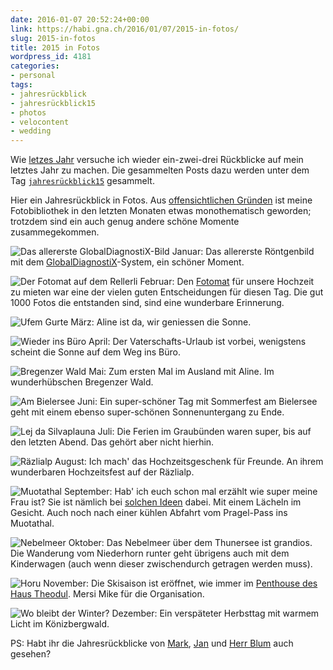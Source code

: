 ```yaml
---
date: 2016-01-07 20:52:24+00:00
link: https://habi.gna.ch/2016/01/07/2015-in-fotos/
slug: 2015-in-fotos
title: 2015 in Fotos
wordpress_id: 4181
categories:
- personal
tags:
- jahresrückblick
- jahresrückblick15
- photos
- velocontent
- wedding
---
```


Wie [letzes Jahr](https://habi.gna.ch/tag/jahresruckblick14) versuche ich wieder ein-zwei-drei Rückblicke auf mein letztes Jahr zu machen.  Die gesammelten Posts dazu werden unter dem Tag [`jahresrückblick15`](https://habi.gna.ch/tag/jahresruckblick15) gesammelt.

Hier ein Jahresrückblick in Fotos. Aus [offensichtlichen Gründen](https://habi.gna.ch/2015/05/16/aline/) ist meine Fotobibliothek in den letzten Monaten etwas monothematisch geworden; trotzdem sind ein auch genug andere schöne Momente zusammegekommen.

![Das allererste GlobalDiagnostiX-Bild](https://habi.gna.ch/wp-content/uploads/2016/01/01_IMG_3844.jpg)
Januar: Das allererste Röntgenbild mit dem [GlobalDiagnostiX](https://habi.gna.ch/2015/03/10/globaldiagnostix/)-System, ein schöner Moment.

![Der Fotomat auf dem Rellerli](https://habi.gna.ch/wp-content/uploads/2016/01/02_Fotomat_28188.jpg)
Februar: Den [Fotomat](http://zumirent.ch/d/produkte/vorfuehrung-und-events/fotomat/257) für unsere Hochzeit zu mieten war eine der vielen guten Entscheidungen für diesen Tag. Die gut 1000 Fotos die entstanden sind, sind eine wunderbare Erinnerung.

![Ufem Gurte](https://habi.gna.ch/wp-content/uploads/2016/01/03_IMG_4153.jpg)
März: Aline ist da, wir geniessen die Sonne.

![Wieder ins Büro](https://habi.gna.ch/wp-content/uploads/2016/01/04_IMG_4305.jpg)
April: Der Vaterschafts-Urlaub ist vorbei, wenigstens scheint die Sonne auf dem Weg ins Büro.

![Bregenzer Wald](https://habi.gna.ch/wp-content/uploads/2016/01/05_P1520963.jpg)
Mai: Zum ersten Mal im Ausland mit Aline. Im wunderhübschen Bregenzer Wald.

![Am Bielersee](https://habi.gna.ch/wp-content/uploads/2016/01/06_DSC_4477%2C%20DSC_4478%2C%20DSC_4479.jpg)
Juni: Ein super-schöner Tag mit Sommerfest am Bielersee geht mit einem ebenso super-schönen Sonnenuntergang zu Ende.

![Lej da Silvaplauna](https://habi.gna.ch/wp-content/uploads/2016/01/07_P1530603.jpg)
Juli: Die Ferien im Graubünden waren super, bis auf den letzten Abend. Das gehört aber nicht hierhin.

![Räzlialp](https://habi.gna.ch/wp-content/uploads/2016/01/08_2015.08.08_DSC_2685.jpg)
August: Ich mach' das Hochzeitsgeschenk für Freunde. An ihrem wunderbaren Hochzeitsfest auf der Räzlialp.

![Muotathal](https://habi.gna.ch/wp-content/uploads/2016/01/09_P1540042.jpg)
September: Hab' ich euch schon mal erzählt wie super meine Frau ist? Sie ist nämlich bei [solchen Ideen](https://www.strava.com/activities/401610193) dabei. Mit einem Lächeln im Gesicht. Auch noch nach einer kühlen Abfahrt vom Pragel-Pass ins Muotathal.

![Nebelmeer](https://habi.gna.ch/wp-content/uploads/2016/01/10_Waldegg%20-%20DSC_5280%20-%20DSC_5288_blended_fused.jpg)
Oktober: Das Nebelmeer über dem Thunersee ist grandios. Die Wanderung vom Niederhorn runter geht übrigens auch mit dem Kinderwagen (auch wenn dieser zwischendurch getragen werden muss).

![Horu](https://habi.gna.ch/wp-content/uploads/2016/01/11_P1540346.jpg)
November: Die Skisaison ist eröffnet, wie immer im [Penthouse des Haus Theodul](http://theodul.ch/apartments/penthouse-suite/). Mersi Mike für die Organisation.

![Wo bleibt der Winter?](https://habi.gna.ch/wp-content/uploads/2016/01/12_IMG_6506.jpg)
Dezember: Ein verspäteter Herbsttag mit warmem Licht im Könizbergwald.

PS: Habt ihr die Jahresrückblicke von [Mark](https://permanenttourist.ch/2015/12/review-of-2015/), [Jan](https://pieceoplastic.com/index.php/7137/best-of-2015-the-jump-page/) und [Herr Blum](http://davidblum.ch/post/136134436638/mein-2015) auch gesehen?
